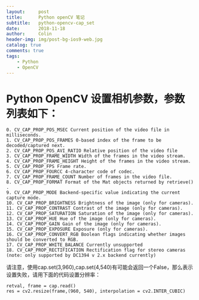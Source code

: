 ```yaml
---
layout:     post
title:      Python openCV 笔记
subtitle:   python-opencv-cap_set
date:       2018-11-18
author:     Colin
header-img: img/post-bg-ios9-web.jpg
catalog: true
comments: true
tags:
    - Python
    - OpenCV
---
```


# Python OpenCV 设置相机参数，参数列表如下：

    0. CV_CAP_PROP_POS_MSEC Current position of the video file in milliseconds.
    1. CV_CAP_PROP_POS_FRAMES 0-based index of the frame to be decoded/captured next.
    2. CV_CAP_PROP_POS_AVI_RATIO Relative position of the video file
    3. CV_CAP_PROP_FRAME_WIDTH Width of the frames in the video stream.
    4. CV_CAP_PROP_FRAME_HEIGHT Height of the frames in the video stream.
    5. CV_CAP_PROP_FPS Frame rate.
    6. CV_CAP_PROP_FOURCC 4-character code of codec.
    7. CV_CAP_PROP_FRAME_COUNT Number of frames in the video file.
    8. CV_CAP_PROP_FORMAT Format of the Mat objects returned by retrieve() .
    9. CV_CAP_PROP_MODE Backend-specific value indicating the current capture mode.
    10. CV_CAP_PROP_BRIGHTNESS Brightness of the image (only for cameras).
    11. CV_CAP_PROP_CONTRAST Contrast of the image (only for cameras).
    12. CV_CAP_PROP_SATURATION Saturation of the image (only for cameras).
    13. CV_CAP_PROP_HUE Hue of the image (only for cameras).
    14. CV_CAP_PROP_GAIN Gain of the image (only for cameras).
    15. CV_CAP_PROP_EXPOSURE Exposure (only for cameras).
    16. CV_CAP_PROP_CONVERT_RGB Boolean flags indicating whether images should be converted to RGB.
    17. CV_CAP_PROP_WHITE_BALANCE Currently unsupported
    18. CV_CAP_PROP_RECTIFICATION Rectification flag for stereo cameras (note: only supported by DC1394 v 2.x backend currently)

请注意，使用cap.set(3,960),cap.set(4,540)有可能会返回一个False，那么表示设置失败，请用下面的代码设置分辨率：
    
    retval, frame = cap.read()  
    res = cv2.resize(frame,(960, 540), interpolation = cv2.INTER_CUBIC)